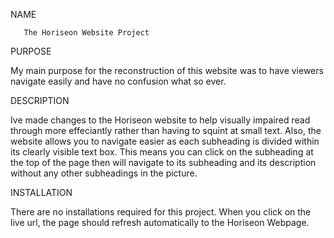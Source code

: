 
NAME

       The Horiseon Website Project


PURPOSE
  
   My main purpose for the reconstruction of this website was to have viewers navigate easily and have no confusion what so ever.



DESCRIPTION

   Ive made changes to the Horiseon website to help visually impaired read through more effeciantly rather than having to squint at small text. Also, the website allows you to navigate easier as each subheading is divided within its clearly visible text box. This means you can click on the subheading at the top of the page then will navigate to its subheading and its description without any other subheadings in the picture.



INSTALLATION

   There are no installations required for this project. When you click on the live url, the page should refresh automatically to the Horiseon Webpage.
